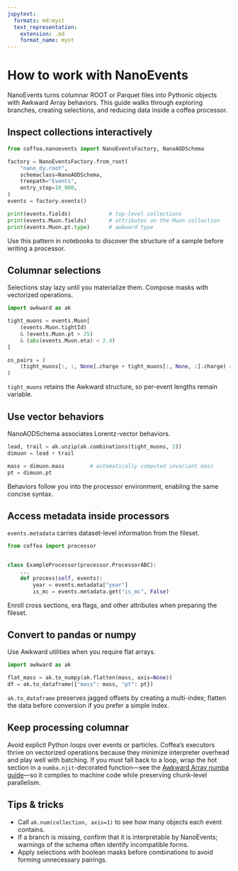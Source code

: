 ```yaml
---
jupytext:
  formats: md:myst
  text_representation:
    extension: .md
    format_name: myst
---
```


# How to work with NanoEvents

NanoEvents turns columnar ROOT or Parquet files into Pythonic objects with Awkward Array behaviors.
This guide walks through exploring branches, creating selections, and reducing data inside a coffea processor.

## Inspect collections interactively

```python
from coffea.nanoevents import NanoEventsFactory, NanoAODSchema

factory = NanoEventsFactory.from_root(
    "nano_dy.root",
    schemaclass=NanoAODSchema,
    treepath="Events",
    entry_stop=10_000,
)
events = factory.events()

print(events.fields)            # top-level collections
print(events.Muon.fields)       # attributes on the Muon collection
print(events.Muon.pt.type)      # awkward type
```

Use this pattern in notebooks to discover the structure of a sample before writing a processor.

## Columnar selections

Selections stay lazy until you materialize them. Compose masks with vectorized operations.

```python
import awkward as ak

tight_muons = events.Muon[
    (events.Muon.tightId)
    & (events.Muon.pt > 25)
    & (abs(events.Muon.eta) < 2.4)
]

os_pairs = (
    (tight_muons[:, :, None].charge + tight_muons[:, None, :].charge) == 0
)
```

`tight_muons` retains the Awkward structure, so per-event lengths remain variable.

## Use vector behaviors

NanoAODSchema associates Lorentz-vector behaviors.

```python
lead, trail = ak.unzip(ak.combinations(tight_muons, 2))
dimuon = lead + trail

mass = dimuon.mass        # automatically computed invariant mass
pt = dimuon.pt
```

Behaviors follow you into the processor environment, enabling the same concise syntax.

## Access metadata inside processors

`events.metadata` carries dataset-level information from the fileset.

```python
from coffea import processor


class ExampleProcessor(processor.ProcessorABC):
    ...
    def process(self, events):
        year = events.metadata["year"]
        is_mc = events.metadata.get("is_mc", False)
```

Enroll cross sections, era flags, and other attributes when preparing the fileset.

## Convert to pandas or numpy

Use Awkward utilities when you require flat arrays.

```python
import awkward as ak

flat_mass = ak.to_numpy(ak.flatten(mass, axis=None))
df = ak.to_dataframe({"mass": mass, "pt": pt})
```

`ak.to_dataframe` preserves jagged offsets by creating a multi-index; flatten the data before conversion if you prefer a simple index.

## Keep processing columnar

Avoid explicit Python loops over events or particles. Coffea’s executors thrive on vectorized operations because they minimize interpreter overhead and play well with batching. If you must fall back to a loop, wrap the hot section in a `numba.njit`-decorated function—see the [Awkward Array numba guide](https://awkward-array.org/doc/main/user-guide/how-to-use-in-numba.html)—so it compiles to machine code while preserving chunk-level parallelism.

## Tips & tricks

- Call `ak.num(collection, axis=1)` to see how many objects each event contains.
- If a branch is missing, confirm that it is interpretable by NanoEvents; warnings of the schema often identify incompatible forms.
- Apply selections with boolean masks before combinations to avoid forming unnecessary pairings.

